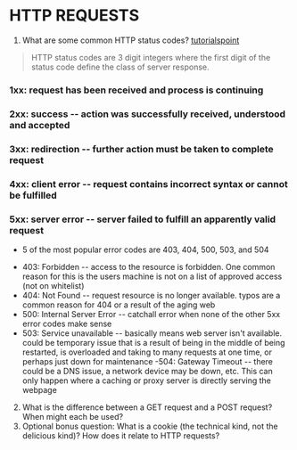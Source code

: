 # HTTP REQUESTS

1. What are some common HTTP status codes?
[tutorialspoint](https://www.tutorialspoint.com/http/http_status_codes.htm)

> HTTP status codes are 3 digit integers where the first digit of the status code define the class of server response.

### 1xx: request has been received and process is continuing
### 2xx: success -- action was successfully received, understood and accepted
### 3xx: redirection -- further action must be taken to complete request
### 4xx: client error -- request contains incorrect syntax or cannot be fulfilled
### 5xx: server error -- server failed to fulfill an apparently valid request

* 5 of the most popular error codes are 403, 404, 500, 503, and 504
- 403: Forbidden -- access to the resource is forbidden. One common reason for this is the users machine is not on a list of approved access (not on whitelist)
- 404: Not Found -- request resource is no longer available. typos are a common reason for 404 or a result of the aging web 
- 500: Internal Server Error -- catchall error when none of the other 5xx error codes make sense
- 503: Service unavailable -- basically means web server isn't available. could be temporary issue that is a result of being in the middle of being restarted, is overloaded and taking to many requests at one time, or perhaps just down for maintenance
-504: Gateway Timeout -- there could be a DNS issue, a network device may be down, etc. This can only happen where a caching or proxy server is directly serving the webpage

2. What is the difference between a GET request and a POST  request? When might each be used?
3. Optional bonus question: What is a cookie (the technical kind, not the delicious kind)? How does it relate to HTTP requests?